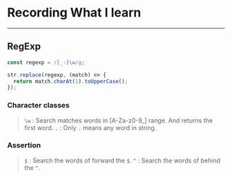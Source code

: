 # Recording What I learn

---

## RegExp

```javascript
const regexp = /[_-]\w/g;

str.replace(regexp, (match) => {
  return match.charAt(1).toUpperCase();
});
```

### Character classes

> `\w` : Search matches words in [A-Za-z0-9_] range. And returns the first word.
> `.` : Only `.` means any word in string.

### Assertion

> `$` : Search the words of forward the `$`.
> `^` : Search the words of behind the `^`.
